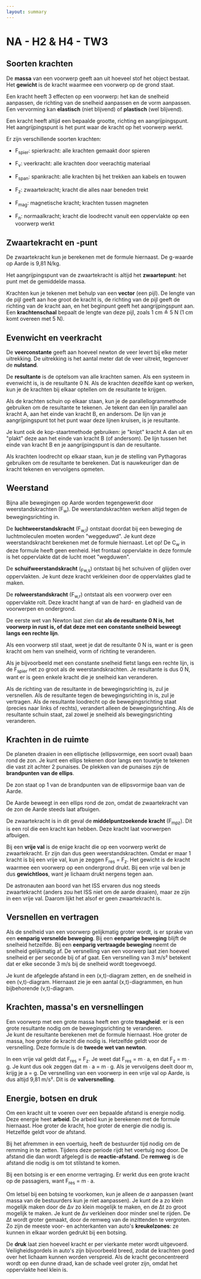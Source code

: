 ```yaml
---
layout: summary
---
```


# NA - H2 & H4 - TW3

## Soorten krachten

De **massa** van een voorwerp geeft aan uit hoeveel stof het object bestaat. Het **gewicht** is de kracht waarmee een voorwerp op de grond staat.

Een kracht heeft 3 effecten op een voorwerp: het kan de snelheid aanpassen, de richting van de snelheid aanpassen en de vorm aanpassen. Een vervorming kan **elastisch** (niet blijvend) of **plastisch** (wel blijvend).

Een kracht heeft altijd een bepaalde grootte, richting en aangrijpingspunt. Het aangrijpingspunt is het punt waar de kracht op het voorwerp werkt.

Er zijn verschillende soorten krachten:

- F<sub>spier</sub>: spierkracht: alle krachten gemaakt door spieren

- F<sub>v</sub>: veerkracht: alle krachten door veerachtig materiaal

- F<sub>span</sub>: spankracht: alle krachten bij het trekken aan kabels en touwen

- F<sub>z</sub>: zwaartekracht; kracht die alles naar beneden trekt

- F<sub>mag</sub>: magnetische kracht; krachten tussen magneten

- F<sub>n</sub>: normaalkracht; kracht die loodrecht vanuit een oppervlakte op een voorwerp werkt

## Zwaartekracht en -punt

De zwaartekracht kun je berekenen met de formule hiernaast. De g-waarde op Aarde is 9,81 N/kg.

Het aangrijpingspunt van de zwaartekracht is altijd het **zwaartepunt**: het punt met de gemiddelde massa.

Krachten kun je tekenen met behulp van een **vector** (een pijl). De lengte van de pijl geeft aan hoe groot de kracht is, de richting van de pijl geeft de richting van de kracht aan, en het beginpunt geeft het aangrijpingspunt aan. Een **krachtenschaal** bepaalt de lengte van deze pijl, zoals 1 cm ≙ 5 N (1 cm komt overeen met 5 N).

## Evenwicht en veerkracht

De **veerconstante** geeft aan hoeveel newton de veer levert bij elke meter uitrekking. De uitrekking is het aantal meter dat de veer uitrekt, tegenover de **nulstand**.

De **resultante** is de optelsom van alle krachten samen. Als een systeem in evenwicht is, is de resultante 0 N. Als de krachten dezelfde kant op werken, kun je de krachten bij elkaar optellen om de resultante te krijgen.

Als de krachten schuin op elkaar staan, kun je de parallellogrammethode gebruiken om de resultante te tekenen. Je tekent dan een lijn parallel aan kracht A, aan het einde van kracht B, en andersom. De lijn van je aangrijpingspunt tot het punt waar deze lijnen kruisen, is je resultante.

Je kunt ook de kop-staartmethode gebruiken: je "knipt" kracht A dan uit en "plakt" deze aan het einde van kracht B (of andersom). De lijn tussen het einde van kracht B en je aangrijpingspunt is dan de resultante.

Als krachten loodrecht op elkaar staan, kun je de stelling van Pythagoras gebruiken om de resultante te berekenen. Dat is nauwkeuriger dan de kracht tekenen en vervolgens opmeten.

## Weerstand

Bijna alle bewegingen op Aarde worden tegengewerkt door weerstandskrachten (F<sub>w</sub>). De weerstandskrachten werken altijd tegen de bewegingsrichting in.

De **luchtweerstandskracht** (F<sub>w,l</sub>) ontstaat doordat bij een beweging de luchtmoleculen moeten worden "weggeduwd". Je kunt deze weerstandskracht berekenen met de formule hiernaast. Let op! De C<sub>w</sub> in deze formule heeft geen eenheid. Het frontaal oppervlakte in deze formule is het oppervlakte dat de lucht moet "wegduwen".

De **schuifweerstandskracht** (<sub>Fw,s</sub>) ontstaat bij het schuiven of glijden over oppervlakten. Je kunt deze kracht verkleinen door de oppervlaktes glad te maken.

De **rolweerstandskracht** (F<sub>w,r</sub>) ontstaat als een voorwerp over een oppervlakte rolt. Deze kracht hangt af van de hard- en gladheid van de voorwerpen en ondergrond.

De eerste wet van Newton laat zien dat **als de resultante 0 N is, het voorwerp in rust is, of dat deze met een constante snelheid beweegt langs een rechte lijn**.

Als een voorwerp stil staat, weet je dat de resultante 0 N is, want er is geen kracht om hem van snelheid, vorm of richting te veranderen.

Als je bijvoorbeeld met een constante snelheid fietst langs een rechte lijn, is de F<sub>spier</sub> net zo groot als de weerstandskrachten. Je resultante is dus 0 N, want er is geen enkele kracht die je snelheid kan veranderen.

Als de richting van de resultante in de bewegingsrichting is, zul je versnellen. Als de resultante tegen de bewegingsrichting in is, zul je vertragen. Als de resultante loodrecht op de bewegingsrichting staat (precies naar links of rechts), verandert alleen de bewegingsrichting. Als de resultante schuin staat, zal zowel je snelheid als bewegingsrichting veranderen.

## Krachten in de ruimte

De planeten draaien in een elliptische (ellipsvormige, een soort ovaal) baan rond de zon. Je kunt een ellips tekenen door langs een touwtje te tekenen die vast zit achter 2 punaises. De plekken van de punaises zijn de **brandpunten van de ellips**.

De zon staat op 1 van de brandpunten van de ellipsvormige baan van de Aarde.

De Aarde beweegt in een ellips rond de zon, omdat de zwaartekracht van de zon de Aarde steeds laat afbuigen.

De zwaartekracht is in dit geval de **middelpuntzoekende kracht** (F<sub>mpz</sub>). Dit is een rol die een kracht kan hebben. Deze kracht laat voorwerpen afbuigen.

Bij een **vrije val** is de enige kracht die op een voorwerp werkt de zwaartekracht. Er zijn dan dus geen weerstandskrachten. Omdat er maar 1 kracht is bij een vrije val, kun je zeggen F<sub>res</sub> = F<sub>z</sub>. Het gewicht is de kracht waarmee een voorwerp op een ondergrond drukt. Bij een vrije val ben je dus **gewichtloos**, want je lichaam drukt nergens tegen aan.

De astronauten aan boord van het ISS ervaren dus nog steeds zwaartekracht (anders zou het ISS niet om de aarde draaien), maar ze zijn in een vrije val. Daarom lijkt het alsof er geen zwaartekracht is.

## Versnellen en vertragen

Als de snelheid van een voorwerp gelijkmatig groter wordt, is er sprake van een **eenparig versnelde beweging**. Bij een **eenparige beweging** blijft de snelheid hetzelfde. Bij een **eenparig vertraagde beweging** neemt de snelheid gelijkmatig af. De versnelling van een voorwerp laat zien hoeveel snelheid er per seconde bij of af gaat. Een versnelling van 3 m/s² betekent dat er elke seconde 3 m/s bij de snelheid wordt toegevoegd.

Je kunt de afgelegde afstand in een (x,t)-diagram zetten, en de snelheid in een (v,t)-diagram. Hiernaast zie je een aantal (x,t)-diagrammen, en hun bijbehorende (v,t)-diagram.

## Krachten, massa's en versnellingen

Een voorwerp met een grote massa heeft een grote **traagheid**: er is een grote resultante nodig om de bewegingsrichting te veranderen.  
Je kunt de resultante berekenen met de formule hiernaast. Hoe groter de massa, hoe groter de kracht die nodig is. Hetzelfde geldt voor de versnelling. Deze formule is de **tweede wet van newton**.

In een vrije val geldt dat F<sub>res</sub> = F<sub>z</sub>. Je weet dat F<sub>res</sub> = m ∙ a, en dat F<sub>z</sub> = m ∙ g. Je kunt dus ook zeggen dat m ∙ a = m ∙ g. Als je vervolgens deelt door m, krijg je a = g. De versnelling van een voorwerp in een vrije val op Aarde, is dus altijd 9,81 m/s². Dit is de **valversnelling**.

## Energie, botsen en druk

Om een kracht uit te voeren over een bepaalde afstand is energie nodig. Deze energie heet **arbeid**. De arbeid kun je berekenen met de formule hiernaast. Hoe groter de kracht, hoe groter de energie die nodig is. Hetzelfde geldt voor de afstand.

Bij het afremmen in een voertuig, heeft de bestuurder tijd nodig om de remming in te zetten. Tijdens deze periode rijdt het voertuig nog door. De afstand die dan wordt afgelegd is de **reactie-afstand**. De **remweg** is de afstand die nodig is om tot stilstand te komen.

Bij een botsing is er een enorme vertraging. Er werkt dus een grote kracht op de passagiers, want F<sub>res</sub> = m ∙ a.

Om letsel bij een botsing te voorkomen, kun je alleen de *a* aanpassen (want massa van de bestuurders kun je niet aanpassen). Je kunt de a zo klein mogelijk maken door de Δv zo klein mogelijk te maken, en de Δt zo groot mogelijk te maken. Je kunt de Δv verkleinen door minder snel te rijden. De Δt wordt groter gemaakt, door de remweg van de inzittenden te vergroten. Zo zijn de meeste voor- en achterkanten van auto's **kreukelzones**: ze kunnen in elkaar worden gedrukt bij een botsing.

De **druk** laat zien hoeveel kracht er per vierkante meter wordt uitgevoerd. Veiligheidsgordels in auto's zijn bijvoorbeeld breed, zodat de krachten goed over het lichaam kunnen worden verspreid. Als de kracht geconcentreerd wordt op een dunne draad, kan de schade veel groter zijn, omdat het oppervlakte heel klein is.
